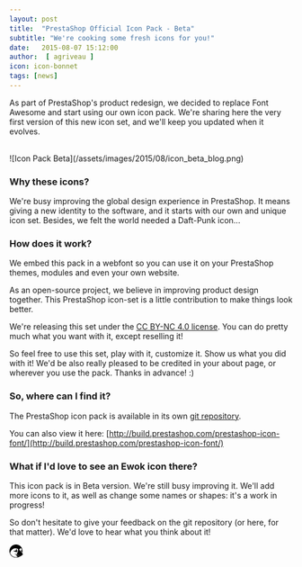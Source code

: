```yaml
---
layout: post
title:  "PrestaShop Official Icon Pack - Beta"
subtitle: "We're cooking some fresh icons for you!"
date:   2015-08-07 15:12:00
author:  [ agriveau ]
icon: icon-bonnet
tags: [news]
---
```



As part of PrestaShop's product redesign, we decided to replace Font Awesome and start using our own icon pack. We're sharing here the very first version of this new icon set, and we'll keep you updated when it evolves.

<br/>
![Icon Pack Beta](/assets/images/2015/08/icon_beta_blog.png)
<br/>

### Why these icons?
We're busy improving the global design experience in PrestaShop. It means giving a new identity to the software, and it starts with our own and unique icon set.
Besides, we felt the world needed a Daft-Punk icon...

### How does it work?

We embed this pack in a webfont so you can use it on your PrestaShop themes, modules and even your own website.

As an open-source project, we believe in improving product design together. This PrestaShop icon-set is a little contribution to make things look better.

We're releasing this set under the [CC BY-NC 4.0 license](http://creativecommons.org/licenses/by-nc/4.0/). You can do pretty much what you want with it, except reselling it!

So feel free to use this set, play with it, customize it. Show us what you did with it!
We'd be also really pleased to be credited in your about page, or wherever you use the pack. Thanks in advance! :)

### So, where can I find it?

The PrestaShop icon pack is available in its own [git repository](https://github.com/PrestaShop/prestashop-icon-font).

You can also view it here: [http://build.prestashop.com/prestashop-icon-font/](http://build.prestashop.com/prestashop-icon-font/)

### What if I'd love to see an Ewok icon there?

This icon pack is in Beta version. We're still busy improving it.
We'll add more icons to it, as well as change some names or shapes: it's a work in progress!

So don't hesitate to give your feedback on the git repository (or here, for that matter). We'd love to hear what you think about it!

![Preston Icon](/assets/images/2015/08/preston.png)
